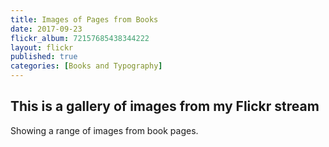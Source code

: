 ```yaml
---
title: Images of Pages from Books
date: 2017-09-23
flickr_album: 72157685438344222
layout: flickr
published: true
categories: [Books and Typography]
---
```


## This is a gallery of images from my Flickr stream
Showing a range of images from book pages.
